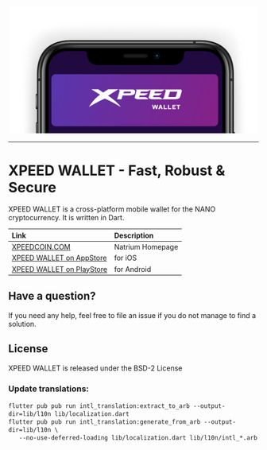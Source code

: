 <div align="center">
    <img src="https://raw.githubusercontent.com/xpeedcurrency/xpeed-wallet/master/images/xpeed_layout.png" alt="Logo" width='500px' height='auto'/>
</div>


---

# XPEED WALLET - Fast, Robust & Secure

XPEED WALLET is a cross-platform mobile wallet for the NANO cryptocurrency. It is written in Dart.

| Link | Description |
| :----- | :------ |
[XPEEDCOIN.COM](https://xpeedcoin.com) | Natrium Homepage
[XPEED WALLET on AppStore](https://apps.apple.com/app/xpeed-wallet-new/id1462047661) | for iOS
[XPEED WALLET on PlayStore](https://play.google.com/store/apps/details?id=co.xpeed.xpeedfwallet) | for Android



## Have a question?

If you need any help, feel free to file an issue if you do not manage to find a solution.

## License

XPEED WALLET is released under the BSD-2 License

### Update translations:

```
flutter pub pub run intl_translation:extract_to_arb --output-dir=lib/l10n lib/localization.dart
flutter pub pub run intl_translation:generate_from_arb --output-dir=lib/l10n \
   --no-use-deferred-loading lib/localization.dart lib/l10n/intl_*.arb
```

